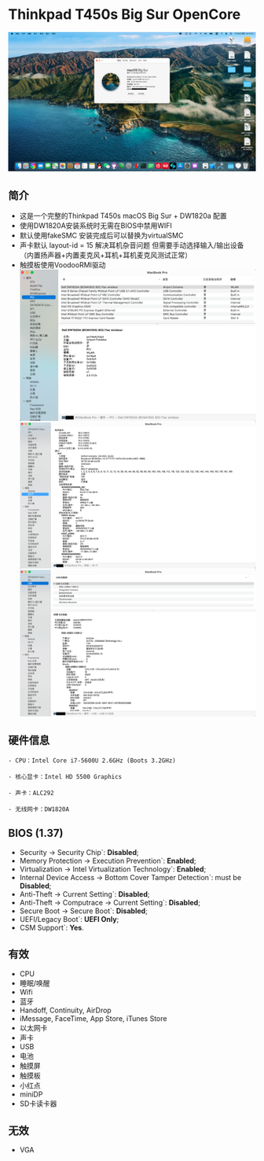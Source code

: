 # Thinkpad T450s Big Sur OpenCore
![Thismachine](./picture/Thismachine.png)
## 简介
- 这是一个完整的Thinkpad T450s macOS Big Sur + DW1820a 配置
- 使用DW1820A安装系统时无需在BIOS中禁用WIFI
- 默认使用fakeSMC 安装完成后可以替换为virtualSMC 
- 声卡默认 layout-id = 15 解决耳机杂音问题 但需要手动选择输入/输出设备 
（内置扬声器+内置麦克风+耳机+耳机麦克风测试正常）
- 触摸板使用VoodooRMI驱动
![Pcidevices](./picture/Pcidevices.png)
![WIFI](./picture/WIFI.png)
![USB](./picture/USB.png)
## 硬件信息

```  
- CPU：Intel Core i7-5600U 2.6GHz (Boots 3.2GHz)

- 核心显卡：Intel HD 5500 Graphics 

- 声卡：ALC292

- 无线网卡：DW1820A
```

## BIOS (1.37)
-  Security -> Security Chip`: **Disabled**;
-  Memory Protection -> Execution Prevention`: **Enabled**;
-  Virtualization -> Intel Virtualization Technology`: **Enabled**;
-  Internal Device Access -> Bottom Cover Tamper Detection`: must be **Disabled**;
-  Anti-Theft -> Current Setting`: **Disabled**;
-  Anti-Theft -> Computrace -> Current Setting`: **Disabled**;
-  Secure Boot -> Secure Boot`: **Disabled**;
-  UEFI/Legacy Boot`: **UEFI Only**;
-  CSM Support`: **Yes**.

## 有效
- CPU
- 睡眠/唤醒
- Wifi
- 蓝牙 
- Handoff, Continuity, AirDrop
- iMessage, FaceTime, App Store, iTunes Store
- 以太网卡
- 声卡
- USB
- 电池
- 触摸屏 
- 触摸板 
- 小红点
- miniDP
- SD卡读卡器

## 无效
- VGA
